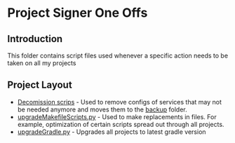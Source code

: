 # Project Signer One Offs

## Introduction

This folder contains script files used whenever a specific action needs to be taken on all my projects

## Project Layout

-   [Decomission scrips](./decom) - Used to remove configs of services that may not be needed anymore and moves them to the [backup](../backup) folder.
-   [upgradeMakefileScripts.py](upgradeMakefileScripts.py) - Used to make replacements in files. For example, optimization of certain scripts spread out through all projects.
-   [upgradeGradle.py](upgradeGradle.py) - Upgrades all projects to latest gradle version
